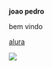 **joao pedro** 

bem vindo 

[alura](alura.com.br)

![](https://media.tenor.com/PKKCAakpBZIAAAAC/neyney-neymar.gif)
